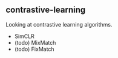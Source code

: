## contrastive-learning

Looking at contrastive learning algorithms.

- SimCLR
- (todo) MixMatch
- (todo) FixMatch

